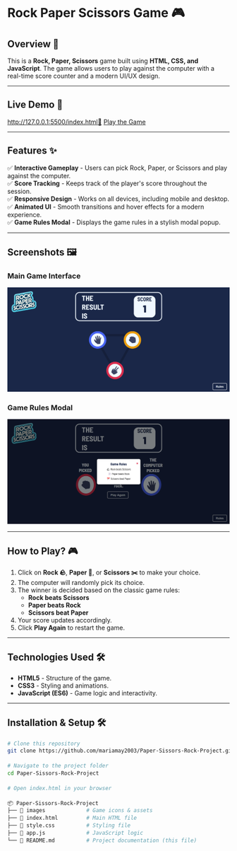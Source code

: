 # Rock Paper Scissors Game 🎮

## Overview 📌
This is a **Rock, Paper, Scissors** game built using **HTML, CSS, and JavaScript**. The game allows users to play against the computer with a real-time score counter and a modern UI/UX design.

---

## Live Demo 🚀
http://127.0.0.1:5500/index.html🔗 [Play the Game](#) 

---

## Features ✨
✅ **Interactive Gameplay** - Users can pick Rock, Paper, or Scissors and play against the computer.  
✅ **Score Tracking** - Keeps track of the player's score throughout the session.  
✅ **Responsive Design** - Works on all devices, including mobile and desktop.  
✅ **Animated UI** - Smooth transitions and hover effects for a modern experience.  
✅ **Game Rules Modal** - Displays the game rules in a stylish modal popup.  

---

## Screenshots 🖼️
### Main Game Interface
![Game Screenshot](./images/main%20page.png)

### Game Rules Modal
![Rules Modal](./images/rules.png)


---

## How to Play? 🎮
1. Click on **Rock 🪨**, **Paper 📄**, or **Scissors ✂️** to make your choice.  
2. The computer will randomly pick its choice.  
3. The winner is decided based on the classic game rules:
   - **Rock beats Scissors**
   - **Paper beats Rock**
   - **Scissors beat Paper**  
4. Your score updates accordingly.  
5. Click **Play Again** to restart the game.  

---

## Technologies Used 🛠️
- **HTML5** - Structure of the game.  
- **CSS3** - Styling and animations.  
- **JavaScript (ES6)** - Game logic and interactivity.  

---

## Installation & Setup 🛠️
```bash
# Clone this repository
git clone https://github.com/mariamay2003/Paper-Sissors-Rock-Project.git

# Navigate to the project folder
cd Paper-Sissors-Rock-Project

# Open index.html in your browser

📦 Paper-Sissors-Rock-Project
├── 📂 images             # Game icons & assets
├── 📜 index.html         # Main HTML file
├── 📜 style.css          # Styling file
├── 📜 app.js             # JavaScript logic
└── 📜 README.md          # Project documentation (this file)



